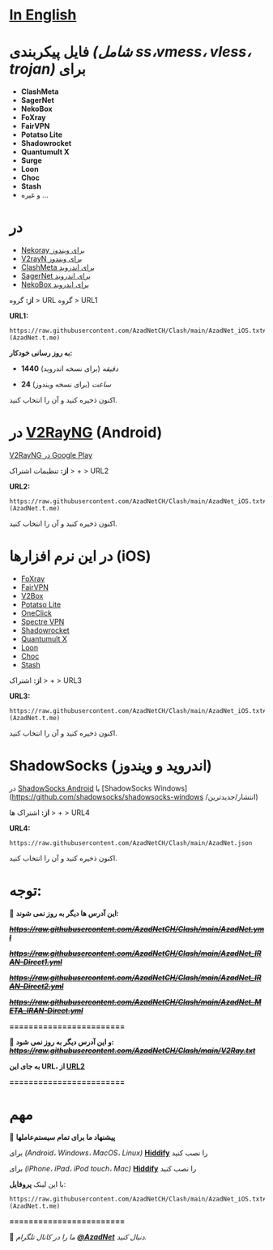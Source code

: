 # [In English](https://github.com/AzadNetCH/Clash/blob/main/README.md)

# **فایل پیکربندی** *(شامل ss،vmess، vless، trojan)* **برای**
 - **ClashMeta**
 - **SagerNet**
 - **NekoBox**
 - **FoXray**
 - **FairVPN**
 - **Potatso Lite**
 - **Shadowrocket**
 - **Quantumult X**
 - **Surge**
 - **Loon**
 - **Choc**
 - **Stash**
 - و غیره ...


 # در 
 - [Nekoray برای ویندوز](https://github.com/MatsuriDayo/nekoray/releases/latest)
 - [V2rayN برای ویندوز](https://github.com/2dust/v2rayN/releases/latest)
 - [ClashMeta برای اندروید](https://github.com/MetaCubeX/ClashMetaForAndroid/releases)
 - [SagerNet برای اندروید](https://github.com/SagerNet/SagerNet/releases/latest)
 - [NekoBox برای اندروید](https://github.com/MatsuriDayo/NekoBoxForAndroid/releases/latest) 

 **از:**
 گروه > URL گروه > URL1

 **URL1:** 
 ```
 https://raw.githubusercontent.com/AzadNetCH/Clash/main/AzadNet_iOS.txt#(AzadNet.t.me)
 ```

 **به روز رسانی خودکار:**

 - **1440** *دقیقه* (برای نسخه اندروید)

 - **24** *ساعت* (برای نسخه ویندوز)

 اکنون ذخیره کنید و آن را انتخاب کنید.


 # در [V2RayNG](https://github.com/2dust/v2rayNG/releases) (Android)
 [V2RayNG در Google Play](https://play.google.com/store/apps/details?id=com.v2ray.ang) 

 **از:**
 تنظیمات اشتراک > + > URL2

 **URL2:**
 ```
 https://raw.githubusercontent.com/AzadNetCH/Clash/main/AzadNet_iOS.txt#(AzadNet.t.me)
 ```
 اکنون ذخیره کنید و آن را انتخاب کنید.


 # در این نرم افزارها (iOS)
 - [FoXray](https://apps.apple.com/us/app/foxray/id6448898396)
 - [FairVPN](https://apps.apple.com/us/app/fair-vpn/id1533873488)
 - [V2Box](https://apps.apple.com/us/app/v2box-v2ray-client/id6446814690)
 - [Potatso Lite](https://apps.apple.com/us/app/potatso-lite/id1239860606)
 - [OneClick](https://apps.apple.com/us/app/oneclick-safe-easy-fast/id1545555197)
 - [Spectre VPN](https://apps.apple.com/us/app/spectre-vpn/id1508712998)
 - [Shadowrocket](https://apps.apple.com/fr/app/shadowrocket/id932747118)
 - [Quantumult X](https://apps.apple.com/us/app/quantumult-x/id1443988620?ls=1)
 - [Loon](https://apps.apple.com/us/app/loon/id1373567447)
 - [Choc](https://apps.apple.com/us/app/choc/id1582542227)
 - [Stash](https://apps.apple.com/us/app/stash-proxy-utility/id1596063349)

 **از:**
 اشتراک > + > URL3

 **URL3:**
 ```
 https://raw.githubusercontent.com/AzadNetCH/Clash/main/AzadNet_iOS.txt#(AzadNet.t.me)
 ```
 اکنون ذخیره کنید و آن را انتخاب کنید.


 # ShadowSocks (اندروید و ویندوز) 
 در [ShadowSocks Android](https://play.google.com/store/apps/details?id=com.github.shadowsocks) یا [ShadowSocks Windows](https://github.com/shadowsocks/shadowsocks-windows  /انتشار/جدیدترین) 

 **از:**
 اشتراک ها > + > URL4

 **URL4:**
 ```
 https://raw.githubusercontent.com/AzadNetCH/Clash/main/AzadNet.json
 ```
 اکنون ذخیره کنید و آن را انتخاب کنید.
 

 # **توجه:**

 🔴 **این آدرس ها دیگر به روز نمی شوند:**

 ***~~https://raw.githubusercontent.com/AzadNetCH/Clash/main/AzadNet.yml~~***

 ***~~https://raw.githubusercontent.com/AzadNetCH/Clash/main/AzadNet_IRAN-Direct1.yml~~***

 ***~~https://raw.githubusercontent.com/AzadNetCH/Clash/main/AzadNet_IRAN-Direct2.yml~~***

 ***~~https://raw.githubusercontent.com/AzadNetCH/Clash/main/AzadNet_META_IRAN-Direct.yml~~***

 **========================**

 🔴 **و این آدرس دیگر به روز نمی شود:**
 ***~~https://raw.githubusercontent.com/AzadNetCH/Clash/main/V2Ray.txt~~***

 **به جای این URL، از [URL2](https://raw.githubusercontent.com/AzadNetCH/Clash/main/AzadNet_iOS.txt "https://raw.githubusercontent.com/AzadNetCH/Clash/main/AzadNet_iOS استفاده کنید  txt")**

 **========================**

 # مهم
 🚨 **پیشنهاد ما برای تمام سیستم‌عاملها**

 برای *(Android، Windows، MacOS، Linux)* **[Hiddify](https://github.com/hiddify/hiddify-next/releases/latest)** را نصب کنید

 برای *(iPhone، iPad، iPod touch، Mac)* **[Hiddify](https://apps.apple.com/us/app/hiddify-proxy-vpn/id6596777532)** را نصب کنید

 با این لینک **پروفایل**:
 ```
 https://raw.githubusercontent.com/AzadNetCH/Clash/main/AzadNet_iOS.txt#(AzadNet.t.me)
 ```

 **========================**

 👑 *ما را در کانال تلگرام **[@AzadNet](https://t.me/AzadNet)** دنبال کنید.*
